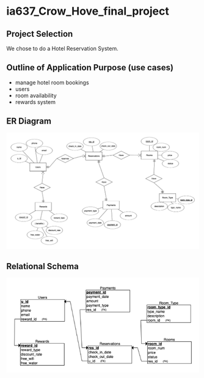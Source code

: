 # ia637_Crow_Hove_final_project

## Project Selection 
We chose to do a Hotel Reservation System.

## Outline of Application Purpose (use cases)
- manage hotel room bookings
- users
- room availability
- rewards system

## ER Diagram
![img](erd.png)

## Relational Schema
![img](relational.png)
